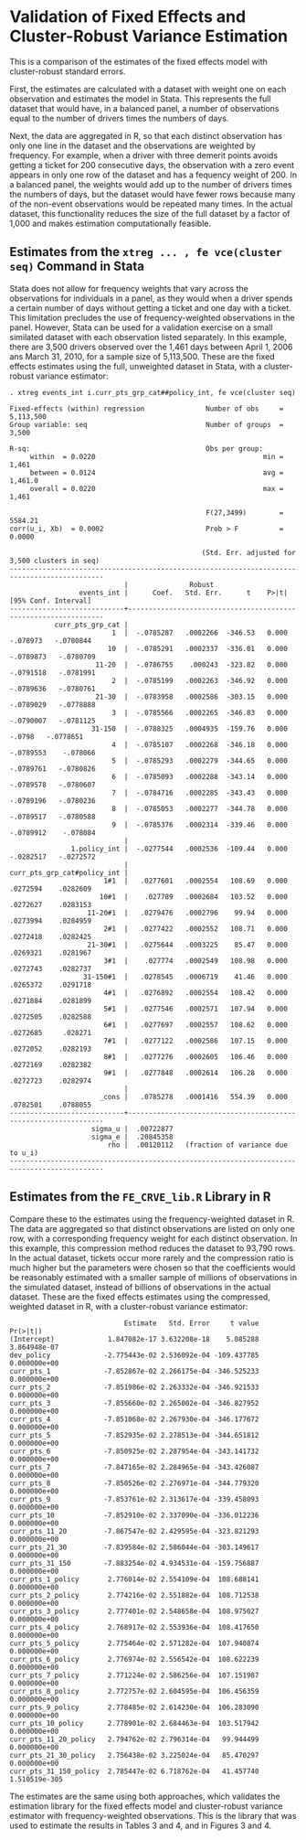 # Validation of Fixed Effects and Cluster-Robust Variance Estimation

This is a comparison of the estimates of the fixed effects model
with cluster-robust standard errors. 

First, the estimates are calculated with a dataset with weight one on each observation
and estimates the model in Stata. 
This represents the full dataset that would have, in a balanced panel, 
a number of observations equal to the number of drivers times the numbers of days. 


Next, the data are aggregated in R, so that each distinct observation has only one line
in the dataset and the observations are weighted by frequency. 
For example, when a driver with three demerit points avoids getting a ticket
for 200 consecutive days, the observation with a zero event appears in only one row
of the dataset and has a fequency weight of 200. 
In a balanced panel, the weights would add up to the number of drivers times the numbers of days,
but the dataset would have fewer rows because many of the non-event observations
would be repeated many times. 
In the actual dataset, this functionality reduces the size of the full dataset
by a factor of 1,000 and makes estimation computationally feasible. 


## Estimates from the ```xtreg ... , fe vce(cluster seq)``` Command in Stata

Stata does not allow for frequency weights that vary across the observations for 
individuals in a panel, as they would when a driver spends a certain number of days
without getting a ticket and one day with a ticket. 
This limitation precludes the use of frequency-weighted observations in the panel. 
However, Stata can be used for a validation exercise on a small similated dataset
with each observation listed separately. 
In this example, there are 3,500 drivers observed over the 1,461 days between
April 1, 2006 ans March 31, 2010, for a sample size of 5,113,500. 
These are the fixed effects estimates using the full, unweighted dataset in Stata, 
with a cluster-robust variance estimator:

```
. xtreg events_int i.curr_pts_grp_cat##policy_int, fe vce(cluster seq)

Fixed-effects (within) regression               Number of obs     =  5,113,500
Group variable: seq                             Number of groups  =      3,500

R-sq:                                           Obs per group:
     within  = 0.0220                                         min =      1,461
     between = 0.0124                                         avg =    1,461.0
     overall = 0.0220                                         max =      1,461

                                                F(27,3499)        =    5584.21
corr(u_i, Xb)  = 0.0002                         Prob > F          =     0.0000

                                               (Std. Err. adjusted for 3,500 clusters in seq)
---------------------------------------------------------------------------------------------
                            |               Robust
                 events_int |      Coef.   Std. Err.      t    P>|t|     [95% Conf. Interval]
----------------------------+----------------------------------------------------------------
           curr_pts_grp_cat |
                         1  |  -.0785287   .0002266  -346.53   0.000     -.078973   -.0780844
                        10  |  -.0785291   .0002337  -336.01   0.000    -.0789873   -.0780709
                     11-20  |  -.0786755    .000243  -323.82   0.000    -.0791518   -.0781991
                         2  |  -.0785199   .0002263  -346.92   0.000    -.0789636   -.0780761
                     21-30  |  -.0783958   .0002586  -303.15   0.000    -.0789029   -.0778888
                         3  |  -.0785566   .0002265  -346.83   0.000    -.0790007   -.0781125
                    31-150  |  -.0788325   .0004935  -159.76   0.000       -.0798   -.0778651
                         4  |  -.0785107   .0002268  -346.18   0.000    -.0789553    -.078066
                         5  |  -.0785293   .0002279  -344.65   0.000    -.0789761   -.0780826
                         6  |  -.0785093   .0002288  -343.14   0.000    -.0789578   -.0780607
                         7  |  -.0784716   .0002285  -343.43   0.000    -.0789196   -.0780236
                         8  |  -.0785053   .0002277  -344.78   0.000    -.0789517   -.0780588
                         9  |  -.0785376   .0002314  -339.46   0.000    -.0789912    -.078084
                            |
               1.policy_int |  -.0277544   .0002536  -109.44   0.000    -.0282517   -.0272572
                            |
curr_pts_grp_cat#policy_int |
                       1#1  |   .0277601   .0002554   108.69   0.000     .0272594    .0282609
                      10#1  |    .027789   .0002684   103.52   0.000     .0272627    .0283153
                   11-20#1  |   .0279476   .0002796    99.94   0.000     .0273994    .0284959
                       2#1  |   .0277422   .0002552   108.71   0.000     .0272418    .0282425
                   21-30#1  |   .0275644   .0003225    85.47   0.000     .0269321    .0281967
                       3#1  |    .027774   .0002549   108.98   0.000     .0272743    .0282737
                  31-150#1  |   .0278545   .0006719    41.46   0.000     .0265372    .0291718
                       4#1  |   .0276892   .0002554   108.42   0.000     .0271884    .0281899
                       5#1  |   .0277546   .0002571   107.94   0.000     .0272505    .0282588
                       6#1  |   .0277697   .0002557   108.62   0.000     .0272685     .028271
                       7#1  |   .0277122   .0002586   107.15   0.000     .0272052    .0282193
                       8#1  |   .0277276   .0002605   106.46   0.000     .0272169    .0282382
                       9#1  |   .0277848   .0002614   106.28   0.000     .0272723    .0282974
                            |
                      _cons |   .0785278   .0001416   554.39   0.000     .0782501    .0788055
----------------------------+----------------------------------------------------------------
                    sigma_u |  .00722877
                    sigma_e |  .20845358
                        rho |  .00120112   (fraction of variance due to u_i)
---------------------------------------------------------------------------------------------
```



## Estimates from the ```FE_CRVE_lib.R``` Library in R

Compare these to the estimates using the frequency-weighted dataset in R.
The data are aggregated so that distinct observations are listed on only one row, 
with a corresponding frequency weight for each distinct observation. 
In this example, this compression method reduces the dataset to 93,790 rows.
In the actual dataset, tickets occur more rarely and the compression ratio is much higher
but the parameters were chosen so that the coefficients would be reasonably estimated 
with a smaller sample of millions of observations in the simulated dataset, 
instead of billions of observations in the actual dataset. 
These are the fixed effects estimates using the compressed, weighted dataset in R, 
with a cluster-robust variance estimator:

```
                            Estimate   Std. Error     t value      Pr(>|t|)
(Intercept)             1.847082e-17 3.632208e-18    5.085288  3.864948e-07
dev_policy             -2.775443e-02 2.536092e-04 -109.437785  0.000000e+00
curr_pts_1             -7.852867e-02 2.266175e-04 -346.525233  0.000000e+00
curr_pts_2             -7.851986e-02 2.263332e-04 -346.921533  0.000000e+00
curr_pts_3             -7.855660e-02 2.265002e-04 -346.827952  0.000000e+00
curr_pts_4             -7.851068e-02 2.267930e-04 -346.177672  0.000000e+00
curr_pts_5             -7.852935e-02 2.278513e-04 -344.651812  0.000000e+00
curr_pts_6             -7.850925e-02 2.287954e-04 -343.141732  0.000000e+00
curr_pts_7             -7.847165e-02 2.284965e-04 -343.426087  0.000000e+00
curr_pts_8             -7.850526e-02 2.276971e-04 -344.779320  0.000000e+00
curr_pts_9             -7.853761e-02 2.313617e-04 -339.458093  0.000000e+00
curr_pts_10            -7.852910e-02 2.337090e-04 -336.012236  0.000000e+00
curr_pts_11_20         -7.867547e-02 2.429595e-04 -323.821293  0.000000e+00
curr_pts_21_30         -7.839584e-02 2.586044e-04 -303.149617  0.000000e+00
curr_pts_31_150        -7.883254e-02 4.934531e-04 -159.756887  0.000000e+00
curr_pts_1_policy       2.776014e-02 2.554109e-04  108.688141  0.000000e+00
curr_pts_2_policy       2.774216e-02 2.551882e-04  108.712538  0.000000e+00
curr_pts_3_policy       2.777401e-02 2.548658e-04  108.975027  0.000000e+00
curr_pts_4_policy       2.768917e-02 2.553936e-04  108.417650  0.000000e+00
curr_pts_5_policy       2.775464e-02 2.571282e-04  107.940874  0.000000e+00
curr_pts_6_policy       2.776974e-02 2.556542e-04  108.622239  0.000000e+00
curr_pts_7_policy       2.771224e-02 2.586256e-04  107.151987  0.000000e+00
curr_pts_8_policy       2.772757e-02 2.604595e-04  106.456359  0.000000e+00
curr_pts_9_policy       2.778485e-02 2.614230e-04  106.283090  0.000000e+00
curr_pts_10_policy      2.778901e-02 2.684463e-04  103.517942  0.000000e+00
curr_pts_11_20_policy   2.794762e-02 2.796314e-04   99.944499  0.000000e+00
curr_pts_21_30_policy   2.756438e-02 3.225024e-04   85.470297  0.000000e+00
curr_pts_31_150_policy  2.785447e-02 6.718762e-04   41.457740 1.510519e-305
```

The estimates are the same using both approaches, which
validates the estimation library for the fixed effects model 
and cluster-robust variance estimator
with frequency-weighted observations. 
This is the library that was used to estimate the results in Tables 3 and 4, 
and in Figures 3 and 4. 


